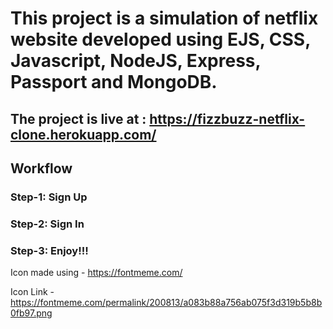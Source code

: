 # This project is a simulation of netflix website developed using EJS, CSS, Javascript, NodeJS, Express, Passport and MongoDB.

## The project is live at : https://fizzbuzz-netflix-clone.herokuapp.com/

## Workflow

### Step-1: Sign Up

### Step-2: Sign In

### Step-3: Enjoy!!!



Icon made using - https://fontmeme.com/

Icon Link - https://fontmeme.com/permalink/200813/a083b88a756ab075f3d319b5b8b0fb97.png


